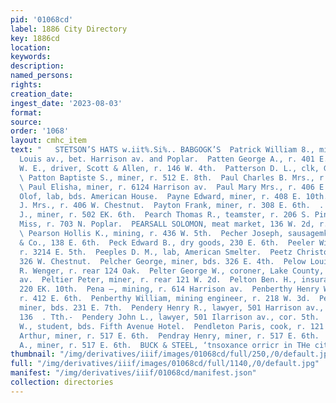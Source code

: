 ```yaml
---
pid: '01068cd'
label: 1886 City Directory
key: 1886cd
location: 
keywords: 
description: 
named_persons: 
rights: 
creation_date: 
ingest_date: '2023-08-03'
format: 
source: 
order: '1068'
layout: cmhc_item
text: "   STETSON’S HATS w.iit%.Si%.. BABGOGK’S  Patrick William 8., miner, r. St.
  Louis av., bet. Harrison av. and Poplar.  Patten George A., r. 401 E. 4th.  Patten
  W. E., driver, Scott & Allen, r. 146 W. 4th.  Patterson D. L., clk, Grand Hotel.
  \ Patton Baptiste S., miner, r. 512 E. 8th.  Paul Charles B. Mrs., r. 110 N. Pine.
  \ Paul Elisha, miner, r. 6124 Harrison av.  Paul Mary Mrs., r. 406 E. 4th.  Paulson:
  Olof, lab, bds. American House.  Payne Edward, miner, r. 408 E. 10th.  Payne M.
  J. Mrs., r. 406 W. Chestnut.  Payton Frank, miner, r. 308 E. 6th.  . Pearce William
  J., miner, r. 502 EK. 6th.  Pearch Thomas R., teamster, r. 206 S. Pine.  Pearl Maggie
  Miss, r. 703 N. Poplar.  PEARSALL SOLOMON, meat market, 136 W. 2d, r. 129 W. 3d.
  \ Pearson Hollis K., mining, r. 436 W. 5th.  Pecher Joseph, sausagemkr, R. W. Scott
  & Co., 138 E. 6th.  Peck Edward B., dry goods, 230 E. 6th.  Peeler William M., fireman,
  r. 3214 E. 5th.  Peeples D. M., lab, American Smelter.  Peetz Christopher, shoemkr,
  326 W. Chestnut.  Pelcher George, miner, bds. 326 E. 4th.  Pelow Louis, barkpr,
  R. Wenger, r. rear 124 Oak.  Pelter George W., coroner, Lake County, 523 Harrison
  av.  Peltier Peter, miner, r. rear 121 W. 2d.  Pelton Ben. H., insurance agt, r.
  220 EK. 10th.  Pena —, mining, r. 614 Harrison av.  Penberthy Henry W., mining,
  r. 412 E. 6th.  Penberthy William, mining engineer, r. 218 W. 3d.  Pendergast Thomas,
  miner, bds. 231 E. 7th.  Pendery Henry R., lawyer, 501 Harrison av., cor. 5th, r.
  136  . Tth.-  Pendery John L., lawyer, 501 Ilarrison av., cor. 5th.  Pendleton Grant
  W., student, bds. Fifth Avenue Hotel.  Pendleton Paris, cook, r. 121 E. 3d.  Pendray
  Arthur, miner, r. 517 E. 6th.  Pendray Henry, miner, r. 517 E. 6th.  Pendray John
  A., miner, r. 517 E. 6th.  BUCK & STEEL, ‘tnsoxance orricr in THe city.    "
thumbnail: "/img/derivatives/iiif/images/01068cd/full/250,/0/default.jpg"
full: "/img/derivatives/iiif/images/01068cd/full/1140,/0/default.jpg"
manifest: "/img/derivatives/iiif/01068cd/manifest.json"
collection: directories
---
```

